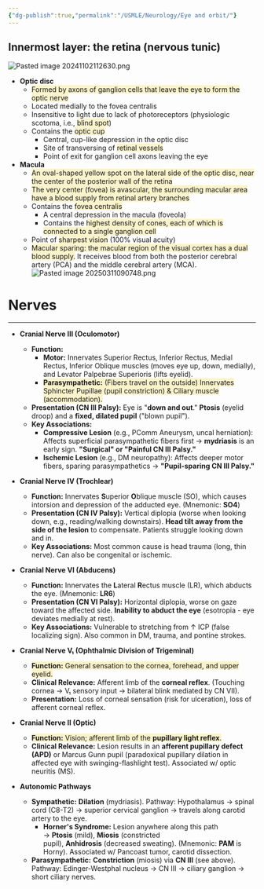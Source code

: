 ```yaml
---
{"dg-publish":true,"permalink":"/USMLE/Neurology/Eye and orbit/"}
---
```


## Innermost layer: the retina (nervous tunic)
![Pasted image 20241102112630.png](/img/user/appendix/Pasted%20image%2020241102112630.png)
- **Optic disc**
	- <span style="background:rgba(240, 200, 0, 0.2)">Formed by axons of ganglion cells that leave the eye to form the optic nerve</span>
	- Located medially to the fovea centralis
	- Insensitive to light due to lack of photoreceptors (physiologic scotoma, i.e., <span style="background:rgba(240, 200, 0, 0.2)">blind spot</span>)
	- Contains the <span style="background:rgba(240, 200, 0, 0.2)">optic cup</span>
		- Central, cup-like depression in the optic disc
		- Site of transversing of <span style="background:rgba(240, 200, 0, 0.2)">retinal vessels</span>
		- Point of exit for ganglion cell axons leaving the eye
- **Macula**
	- <span style="background:rgba(240, 200, 0, 0.2)">An oval-shaped yellow spot on the lateral side of the optic disc, near the center of the posterior wall of the retina</span>
	- <span style="background:rgba(240, 200, 0, 0.2)">The very center (fovea) is avascular, the surrounding macular area have a blood supply from retinal artery branches</span>
	- Contains the <span style="background:rgba(240, 200, 0, 0.2)">fovea centralis</span>
		- A central depression in the macula (foveola)
		- Contains the <span style="background:rgba(240, 200, 0, 0.2)">highest density of cones, each of which is connected to a single ganglion cell</span>
	- Point of <span style="background:rgba(240, 200, 0, 0.2)">sharpest vision</span> (100% visual acuity)
	- <span style="background:rgba(240, 200, 0, 0.2)">Macular sparing: the macular region of the visual cortex has a dual blood supply.</span> It receives blood from both the posterior cerebral artery (PCA) and the middle cerebral artery (MCA).![Pasted image 20250311090748.png](/img/user/appendix/Pasted%20image%2020250311090748.png)

# Nerves
---
- **Cranial Nerve III (Oculomotor)**
    
    - **Function:**
        - **Motor:** Innervates Superior Rectus, Inferior Rectus, Medial Rectus, Inferior Oblique muscles (moves eye up, down, medially), and Levator Palpebrae Superioris (lifts eyelid).
        - <span style="background:rgba(240, 200, 0, 0.2)">**Parasympathetic:** (Fibers travel on the outside) Innervates Sphincter Pupillae (pupil constriction) & Ciliary muscle (accommodation).</span>
    - **Presentation (CN III Palsy):** Eye is "**down and out**." **Ptosis** (eyelid droop) and a **fixed, dilated pupil** ("blown pupil").
    - **Key Associations:**
        - **Compressive Lesion** (e.g., PComm Aneurysm, uncal herniation): Affects superficial parasympathetic fibers first → **mydriasis** is an early sign. **"Surgical" or "Painful CN III Palsy."**
        - **Ischemic Lesion** (e.g., DM neuropathy): Affects deeper motor fibers, sparing parasympathetics → **"Pupil-sparing CN III Palsy."**
- **Cranial Nerve IV (Trochlear)**
    
    - **Function:** Innervates **S**uperior **O**blique muscle (SO), which causes intorsion and depression of the adducted eye. (Mnemonic: **SO4**)
    - **Presentation (CN IV Palsy):** Vertical diplopia (worse when looking down, e.g., reading/walking downstairs). **Head tilt away from the side of the lesion** to compensate. Patients struggle looking down and in.
    - **Key Associations:** Most common cause is head trauma (long, thin nerve). Can also be congenital or ischemic.
- **Cranial Nerve VI (Abducens)**
    
    - **Function:** Innervates the **L**ateral **R**ectus muscle (LR), which abducts the eye. (Mnemonic: **LR6**)
    - **Presentation (CN VI Palsy):** Horizontal diplopia, worse on gaze toward the affected side. **Inability to abduct the eye** (esotropia - eye deviates medially at rest).
    - **Key Associations:** Vulnerable to stretching from ↑ ICP (false localizing sign). Also common in DM, trauma, and pontine strokes.
- **Cranial Nerve V₁ (Ophthalmic Division of Trigeminal)**
    
    - <span style="background:rgba(240, 200, 0, 0.2)">**Function:** General sensation to the cornea, forehead, and upper eyelid.</span>
    - **Clinical Relevance:** Afferent limb of the **corneal reflex**. (Touching cornea → V₁ sensory input → bilateral blink mediated by CN VII).
    - **Presentation:** Loss of corneal sensation (risk for ulceration), loss of afferent corneal reflex.
- **Cranial Nerve II (Optic)**
    
    - <span style="background:rgba(240, 200, 0, 0.2)">**Function:** Vision; afferent limb of the **pupillary light reflex**.</span>
    - **Clinical Relevance:** Lesion results in an **afferent pupillary defect (APD)** or Marcus Gunn pupil (paradoxical pupillary dilation in affected eye with swinging-flashlight test). Associated w/ optic neuritis (MS).
- **Autonomic Pathways**
    
    - **Sympathetic:** **Dilation** (mydriasis). Pathway: Hypothalamus → spinal cord (C8-T2) → superior cervical ganglion → travels along carotid artery to the eye.
        - **Horner's Syndrome:** Lesion anywhere along this path → **Ptosis** (mild), **Miosis** (constricted pupil), **Anhidrosis** (decreased sweating). (Mnemonic: **PAM** is Horny). Associated w/ Pancoast tumor, carotid dissection.
    - **Parasympathetic:** **Constriction** (miosis) via **CN III** (see above). Pathway: Edinger-Westphal nucleus → CN III → ciliary ganglion → short ciliary nerves.